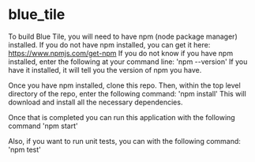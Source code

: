 # blue_tile

To build Blue Tile, you will need to have npm (node package manager) installed.
If you do not have npm installed, you can get it here: https://www.npmjs.com/get-npm
If you do not know if you have npm installed, enter the following at your command line:
'npm --version'
If you have it installed, it will tell you the version of npm you have.

Once you have npm installed, clone this repo. Then, within the top level directory of the repo, enter the following command:
'npm install'
This will download and install all the necessary dependencies.

Once that is completed you can run this application with the following command
'npm start'


Also, if you want to run unit tests, you can with the following command:
'npm test'
